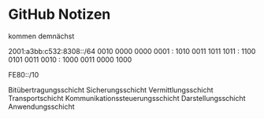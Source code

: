 # GitHub Notizen

kommen demnächst


2001:a3bb:c532:8308::/64
0010 0000 0000 0001 : 1010 0011 1011 1011 : 1100 0101 0011 0010 : 1000 0011 0000 1000




FE80::/10

Bitübertragungsschicht
Sicherungsschicht
Vermittlungsschicht
Transportschicht
Kommunikationssteuerungsschicht
Darstellungsschicht
Anwendungsschicht

